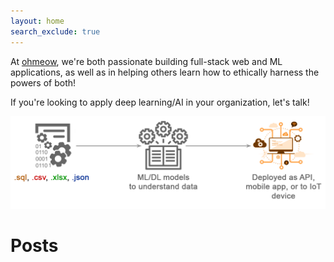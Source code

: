```yaml
---
layout: home
search_exclude: true
---
```


At [ohmeow](https://ohmeow.com), we're both passionate building full-stack web and ML applications, as well as in helping others learn how to ethically harness the powers of both!  

If you're looking to apply deep learning/AI in your organization, let's talk!

![](images/ohmeow_home_workflow.png "https://ohmeow.com")

# Posts
